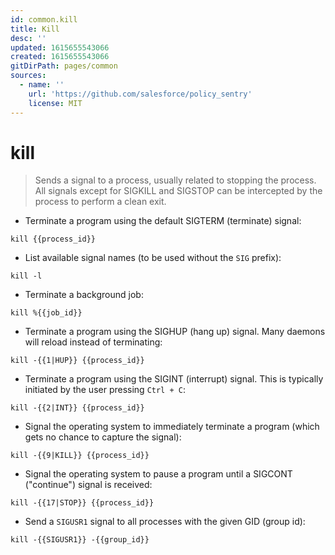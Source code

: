 ```yaml
---
id: common.kill
title: Kill
desc: ''
updated: 1615655543066
created: 1615655543066
gitDirPath: pages/common
sources:
  - name: ''
    url: 'https://github.com/salesforce/policy_sentry'
    license: MIT
---
```

# kill

> Sends a signal to a process, usually related to stopping the process.
> All signals except for SIGKILL and SIGSTOP can be intercepted by the process to perform a clean exit.

- Terminate a program using the default SIGTERM (terminate) signal:

`kill {{process_id}}`

- List available signal names (to be used without the `SIG` prefix):

`kill -l`

- Terminate a background job:

`kill %{{job_id}}`

- Terminate a program using the SIGHUP (hang up) signal. Many daemons will reload instead of terminating:

`kill -{{1|HUP}} {{process_id}}`

- Terminate a program using the SIGINT (interrupt) signal. This is typically initiated by the user pressing `Ctrl + C`:

`kill -{{2|INT}} {{process_id}}`

- Signal the operating system to immediately terminate a program (which gets no chance to capture the signal):

`kill -{{9|KILL}} {{process_id}}`

- Signal the operating system to pause a program until a SIGCONT ("continue") signal is received:

`kill -{{17|STOP}} {{process_id}}`

- Send a `SIGUSR1` signal to all processes with the given GID (group id):

`kill -{{SIGUSR1}} -{{group_id}}`


